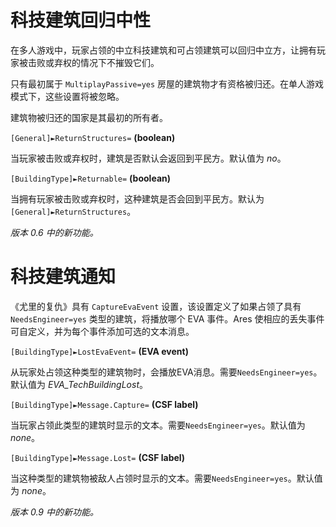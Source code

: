 # 科技建筑回归中性

在多人游戏中，玩家占领的中立科技建筑和可占领建筑可以回归中立方，让拥有玩家被击败或弃权的情况下不摧毁它们。

只有最初属于 `MultiplayPassive=yes` 房屋的建筑物才有资格被归还。在单人游戏模式下，这些设置将被忽略。

建筑物被归还的国家是其最初的所有者。

`[General]►ReturnStructures=` **(boolean)**

当玩家被击败或弃权时，建筑是否默认会返回到平民方。默认值为 *no*。

`[BuildingType]►Returnable=` **(boolean)**

当拥有玩家被击败或弃权时，这种建筑是否会回到平民方。默认为 `[General]►ReturnStructures`。

*版本 0.6 中的新功能。*

# 科技建筑通知

《尤里的复仇》具有 `CaptureEvaEvent` 设置，该设置定义了如果占领了具有` NeedsEngineer=yes` 类型的建筑，将播放哪个 EVA 事件。Ares 使相应的丢失事件可自定义，并为每个事件添加可选的文本消息。

`[BuildingType]►LostEvaEvent=` **(EVA event)**

从玩家处占领这种类型的建筑物时，会播放EVA消息。需要`NeedsEngineer=yes`。默认值为 *EVA_TechBuildingLost*。

`[BuildingType]►Message.Capture=` **(CSF label)**

当玩家占领此类型的建筑时显示的文本。需要`NeedsEngineer=yes`。默认值为 *none*。

`[BuildingType]►Message.Lost=` **(CSF label)**

当这种类型的建筑物被敌人占领时显示的文本。需要`NeedsEngineer=yes`。默认值为 *none*。

*版本 0.9 中的新功能。*
